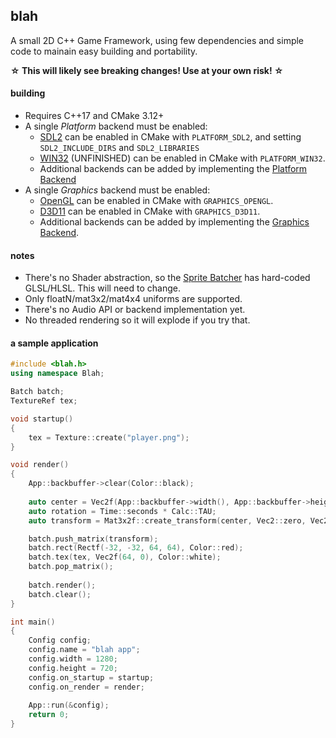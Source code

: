 ﻿## blah
A small 2D C++ Game Framework, using few dependencies and simple code to mainain easy building and portability.

**☆ This will likely see breaking changes! Use at your own risk! ☆**

#### building
 - Requires C++17 and CMake 3.12+
 - A single *Platform* backend must be enabled:
	- [SDL2](https://github.com/NoelFB/blah/blob/master/src/internal/platform_sdl2.cpp) can be enabled in CMake with `PLATFORM_SDL2`, and setting `SDL2_INCLUDE_DIRS` and `SDL2_LIBRARIES`
	- [WIN32](https://github.com/NoelFB/blah/blob/master/src/internal/platform_win32.cpp) (UNFINISHED) can be enabled in CMake with `PLATFORM_WIN32`.
	- Additional backends can be added by implementing the [Platform Backend](https://github.com/NoelFB/blah/blob/master/src/internal/platform.h)
 - A single *Graphics* backend must be enabled:
	- [OpenGL](https://github.com/NoelFB/blah/blob/master/src/internal/graphics_gl.cpp) can be enabled in CMake with `GRAPHICS_OPENGL`.
	- [D3D11](https://github.com/NoelFB/blah/blob/master/src/internal/graphics_d3d11.cpp) can be enabled in CMake with `GRAPHICS_D3D11`.
	- Additional backends can be added by implementing the [Graphics Backend](https://github.com/NoelFB/blah/blob/master/src/internal/graphics.h).
 
#### notes
 - There's no Shader abstraction, so the [Sprite Batcher](https://github.com/NoelFB/blah/blob/master/src/graphics/batch.cpp) has hard-coded GLSL/HLSL. This will need to change.
 - Only floatN/mat3x2/mat4x4 uniforms are supported.
 - There's no Audio API or backend implementation yet.
 - No threaded rendering so it will explode if you try that.

#### a sample application

```cpp
#include <blah.h>
using namespace Blah;

Batch batch;
TextureRef tex;

void startup()
{
	tex = Texture::create("player.png");
}

void render()
{
	App::backbuffer->clear(Color::black);
	
	auto center = Vec2f(App::backbuffer->width(), App::backbuffer->height()) / 2;
	auto rotation = Time::seconds * Calc::TAU;
	auto transform = Mat3x2f::create_transform(center, Vec2::zero, Vec2::one, rotation);

	batch.push_matrix(transform);
	batch.rect(Rectf(-32, -32, 64, 64), Color::red);
	batch.tex(tex, Vec2f(64, 0), Color::white);
	batch.pop_matrix();
	
	batch.render();
	batch.clear();
}

int main()
{
	Config config;
	config.name = "blah app";
	config.width = 1280;
	config.height = 720;
	config.on_startup = startup;
	config.on_render = render;
	
	App::run(&config);
	return 0;
}

```

